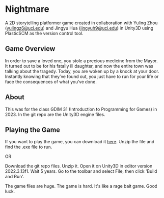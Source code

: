 # Nightmare
A 2D storytelling platformer game created in collaboration with Yuling Zhou (yulingz6@uci.edu) and Jingyu Hua (jingyuh9@uci.edu) in Unity3D using PlasticSCM as the version control tool.

## Game Overview
In order to save a loved one, you stole a precious medicine from the Mayor. It turned out to be for his fatally ill daughter, and now the entire town was talking about the tragedy. Today, you are woken up by a knock at your door. Instantly knowing that they’ve found out, you just have to run for your life or face the consequences of what you’ve done.

## About
This was for the class GDIM 31 (Introduction to Programming for Games) in 2023. In the git repo are the Unity3D engine files.

## Playing the Game
If you want to play the game, you can download it [here](https://drive.google.com/drive/folders/1KvmJiTcH4jJefC1kIFFZjrY0Q-762TTG?usp=sharing). Unzip the file and find the .exe file to run.

OR

Download the git repo files. Unzip it. Open it on Unity3D in editor version 2022.3.13f1. Wait 5 years. Go to the toolbar and select File, then click 'Build and Run'.

The game files are huge. The game is hard. It's like a rage bait game. Good luck.

